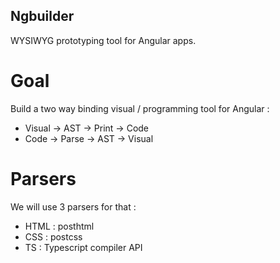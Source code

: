## Ngbuilder

WYSIWYG prototyping tool for Angular apps.

# Goal
Build a two way binding visual / programming tool for Angular : 
- Visual -> AST -> Print -> Code
- Code -> Parse -> AST -> Visual

# Parsers
We will use 3 parsers for that : 
- HTML : posthtml
- CSS : postcss
- TS : Typescript compiler API


